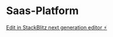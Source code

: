 # Saas-Platform

[Edit in StackBlitz next generation editor ⚡️](https://stackblitz.com/~/github.com/supholo/Saas-Platform)
